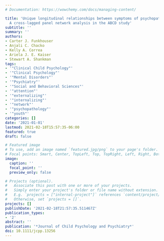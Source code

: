 ```yaml
---
# Documentation: https://wowchemy.com/docs/managing-content/

title: 'Unique longitudinal relationships between symptoms of psychopathology in youth:
  A cross-lagged panel network analysis in the ABCD study'
subtitle: ''
summary: ''
authors:
- Carter J. Funkhouser
- Anjali C. Chacko
- Kelly A. Correa
- Ariela J. E. Kaiser
- Stewart A. Shankman
tags:
- '"Clinical Child Psychology"'
- '"Clinical Psychology"'
- '"Mental Disorders"'
- '"Psychiatry"'
- '"Social and Behavioral Sciences"'
- '"attention"'
- '"externalizing"'
- '"internalizing"'
- '"network"'
- '"psychopathology"'
- '"youth"'
categories: []
date: '2021-01-01'
lastmod: 2021-02-18T15:57:35-06:00
featured: true
draft: false

# Featured image
# To use, add an image named `featured.jpg/png` to your page's folder.
# Focal points: Smart, Center, TopLeft, Top, TopRight, Left, Right, BottomLeft, Bottom, BottomRight.
image:
  caption: ''
  focal_point: ''
  preview_only: false

# Projects (optional).
#   Associate this post with one or more of your projects.
#   Simply enter your project's folder or file name without extension.
#   E.g. `projects = ["internal-project"]` references `content/project/deep-learning/index.md`.
#   Otherwise, set `projects = []`.
projects: []
publishDate: '2021-02-18T21:57:35.511467Z'
publication_types:
- '2'
abstract: ''
publication: '*Journal of Child Psychology and Psychiatry*'
doi: 10.1111/jcpp.13256
---
```

